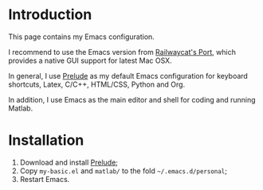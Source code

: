 Introduction
============

This page contains my Emacs configuration.

I recommend to use the Emacs version from
[Railwaycat's Port](https://github.com/railwaycat/emacs-mac-port),
which provides a native GUI support for latest Mac OSX.

In general, I use [Prelude](https://github.com/bbatsov/prelude) as my
default Emacs configuration for keyboard shortcuts, Latex, C/C++,
HTML/CSS, Python and Org.

In addition, I use Emacs as the main editor and shell for coding and
running Matlab.

Installation
============

1. Download and install [Prelude](https://github.com/bbatsov/prelude);
2. Copy `my-basic.el` and `matlab/` to the fold `~/.emacs.d/personal`;
3. Restart Emacs.

